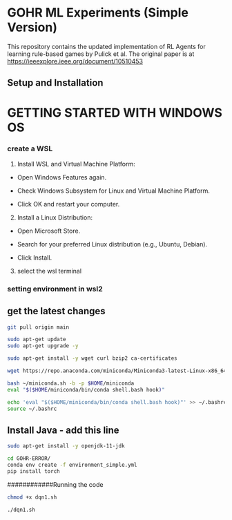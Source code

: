 # GOHR ML Experiments (Simple Version)

This repository contains the updated implementation of RL Agents for learning rule-based games by Pulick et al. The original paper is at https://ieeexplore.ieee.org/document/10510453

## Setup and Installation

#  GETTING STARTED WITH WINDOWS OS 


### create a WSL

1) Install WSL and Virtual Machine Platform:
- Open Windows Features again.

- Check Windows Subsystem for Linux and Virtual Machine Platform.

- Click OK and restart your computer.

2) Install a Linux Distribution:
- Open Microsoft Store.

- Search for your preferred Linux distribution (e.g., Ubuntu, Debian).

- Click Install.


3) select the wsl terminal

### setting environment in wsl2

## get the latest changes

````bash
git pull origin main   

sudo apt-get update
sudo apt-get upgrade -y

sudo apt-get install -y wget curl bzip2 ca-certificates

wget https://repo.anaconda.com/miniconda/Miniconda3-latest-Linux-x86_64.sh -O ~/miniconda.sh

bash ~/miniconda.sh -b -p $HOME/miniconda
eval "$($HOME/miniconda/bin/conda shell.bash hook)"

echo 'eval "$($HOME/miniconda/bin/conda shell.bash hook)"' >> ~/.bashrc
source ~/.bashrc
````
## Install Java - add this line
````bash
sudo apt-get install -y openjdk-11-jdk

cd GOHR-ERROR/
conda env create -f environment_simple.yml
pip install torch

````
############Running the code 
````bash
chmod +x dqn1.sh 

./dqn1.sh
````
